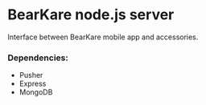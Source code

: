 # BearKare node.js server
Interface between BearKare mobile app and accessories. 

### Dependencies:
* Pusher
* Express
* MongoDB
